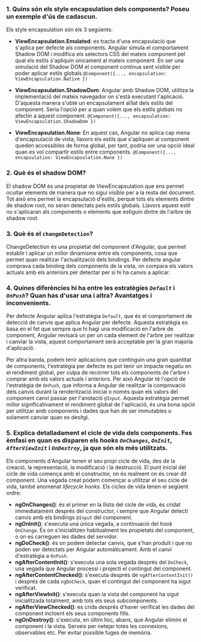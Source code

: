 ### 1. Quins són els style encapsulation dels components? Poseu un exemple d'ús de cadascun. ###
Els style encapsulation són els 3 següents:

- **ViewEncapsulation.Emulated**: es tracta d'una encapsulació que s'aplica per defecte als components. Angular simula el comportament Shadow DOM i modifica els selectors CSS del mateix component pel qual els estils s'apliquin únicament al mateix component. En ser una simulació del Shadow DOM el component continua sent visible per poder aplicar estils globals `@Component({..., encapsulation: ViewEncapsulation.Native })`
  
- **ViewEncapsulation.ShadowDom**: Angular amb Shadow DOM, utilitza la implementació del mateix navegador on s'està executant l'aplicació. D'aquesta manera s'obté un encapsulament aïllat dels estils del component. Seria l'opció per a quan volem que els estils globals no afectin a aquest component. `@Component({..., encapsulation: ViewEncapsulation.ShadowDom })`
   
- **ViewEncapsulation.None**: En aquest cas, Angular no aplica cap mena d'encapsulació de vista, llavors els estils que s'apliquen al component queden accessibles de forma global, per tant, podria ser una opció ideal quan es vol compartir estils entre components. `@Component({..., encapsulation: ViewEncapsulation.None })`

### 2. Què és el shadow DOM? ### 
El shadow DOM és una propietat de ViewEncapsulation que ens permet ocultar elements de manera que no sigui visible per a la resta del document. Tot això ens permet la encapsulació d'estils, perquè tots els elements dintre de shadow root, no seran detectats pels estils globals. Llavors aquest estil no s'aplicaran als components o elements que estiguin dintre de l'arbre de shadow root.

### 3. Què és el `changeDetection`? ###
ChangeDetection és una propietat del component d'Angular, que permet establir i aplicar un millor dinamisme entre els components, cosa que permet quan realitzar l'actualització dels bindings. Per defecte angular comprava cada binding dels components de la vista, on compara els valors actuals amb els anteriors per detectar per si hi ha canvis a aplicar.

### 4. Quines diferències hi ha entre les estratègies *`Default`* i *`OnPush`*? Quan has d'usar una i altra? Avantatges i inconvenients. ###
Per defecte Angular aplica l'estratègia `Default`, que és el comportament de detecció de canvis que aplica Angular per defecte. Aquesta estratègia es basa en el fet que sempre que hi hagi una modificació en l'arbre de component, Angular revisarà un per un cada element de l'arbre per realitzar i canviar la vista, aquest comportament serà acceptable per la gran majoria d'aplicació.

Per altra banda, podem tenir aplicacions que continguin una gran quantitat de components, l'estratègia per defecte es pot tenir un impacte negatiu en el rendiment global, per culpa de recórrer tots els components de l'arbre i comprar amb els valors actuals i anteriors. Per això Angular té l'opció de l'estratègia de `OnPush`, que informa a Angular de realitzar la comprovació dels canvis durant la renderització inicial o només quan els valors del component canvi passar per l'anotació `@Input`. Aquesta estratègia permet millor significativament el rendiment global de l'aplicació, és una bona opció per utilitzar amb components i dades que han de ser immutables o solament canviar quan es desitgi. 

### 5. Explica detalladament el cicle de vida dels components. Fes èmfasi en quan es disparen els hooks *`OnChanges`*, *`OnInit`*, *`AfterViewInit`* i *`OnDestroy`*, ja que són els més utilitzats. ###
Els components d'Angular tenen el seu propi cicle de vida, des de la creació, la representació, la modificació i la destrucció.
El punt inicial del cicle de vida comença amb el constructor, on és realment on és crear dit component. Una vegada creat podem començar a utilitzar el seu cicle de vida, també anomenat _lifecycle hooks_. Els cicles de vida tenen el següent ordre:

- **ngOnChanges()**: és el primer en la llista del cicle de vida, és cridat immediatament després del constructor, i sempre que Angular detecti canvis amb els bindings `@Input` del component.  
- **ngOnInit()**: s'executa una única vegada, a continuació del _hook_ `OnChange`. És on s'inicialitzen habitualment les propietats del component, o on es carreguen les dades del servidor.
- **ngDoCheck()**: és on podem detectar canvis, que s'han produït i que no poden ser detectats per Angular automàticament. Amb el canvi d'estratègia a `OnPush`.
- **ngAfterContent​Init()**: s'executa una sola vegada després del `DoCheck`, una vegada que Angular processi i projecti el contingut del component.
- **ngAfterContent​Checked()**: s'executa després de `ngAfterContentInit()` i després de cada `ngDoCheck`, quan el contingut del component ha sigut verificat.
- **ngAfterView​Init()**: s'executa quan la vista del component ha sigut inicialitzada totalment, amb tots els seus subcomponents.
- **ngAfterViewChecked()**: es crida després d'haver verificat les dades del component incloent els seus components fills.
- **ngOnDestroy()**: s'executa, en últim lloc, abans, que Angular elimini el component i la vista. Serveix per netejar totes les connexions, observables etc.  Per evitar possible fuges de memòria.